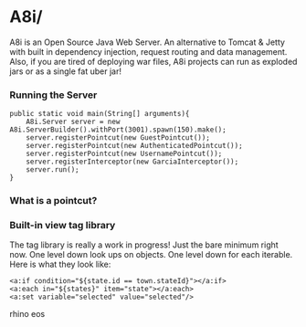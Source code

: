 # A8i/

A8i is an Open Source Java Web Server.
An alternative to Tomcat & Jetty with built in 
dependency injection, request routing and data management. 
Also, if you are tired of deploying war files, 
A8i projects can run as exploded jars or as a single fat uber jar!

### Running the Server
```
public static void main(String[] arguments){
    A8i.Server server = new A8i.ServerBuilder().withPort(3001).spawn(150).make();
    server.registerPointcut(new GuestPointcut());
    server.registerPointcut(new AuthenticatedPointcut());
    server.registerPointcut(new UsernamePointcut());
    server.registerInterceptor(new GarciaInterceptor());
    server.run();
}
```

### What is a pointcut?


### Built-in view tag library
The tag library is really a work in progress! Just the bare minimum 
right now. One level down look ups on objects. One level down for each
iterable. Here is what they look like: 

```
<a:if condition="${state.id == town.stateId}"></a:if>
<a:each in="${states}" item="state"></a:each>
<a:set variable="selected" value="selected"/>
```

rhino
eos





